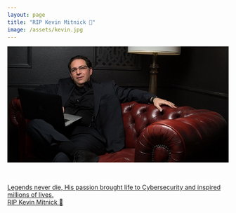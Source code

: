 ```yaml
---
layout: page
title: "RIP Kevin Mitnick 🖤" 
image: /assets/kevin.jpg
---
```


![](/assets/kevin.jpg)

<br>

<a href="https://x.com/hashtag/RIPKevinMitnick" class="no-decoration">Legends never die, His passion brought life to Cybersecurity and inspired millions of lives.<br>RIP Kevin Mitnick 🖤</a>


